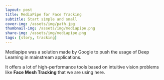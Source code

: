 ```yaml
---
layout: post
title: MediaPipe for Face Tracking
subtitle: Start simple and small 
cover-img: /assets/img/path.jpg
thumbnail-img: /assets/img/mediapipe.png
share-img: /assets/img/mediapipe.png
tags: [story, tracking]
---
```


Mediapipe was a solution made by Google to push the usage of Deep Learning in mainstream applications.

It offers a lot of high-performance tools based on intuitive vision problems like **Face Mesh Tracking** that we are using here.
